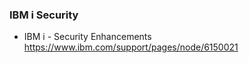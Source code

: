 ### IBM i Security
+ IBM i - Security Enhancements\
  https://www.ibm.com/support/pages/node/6150021
